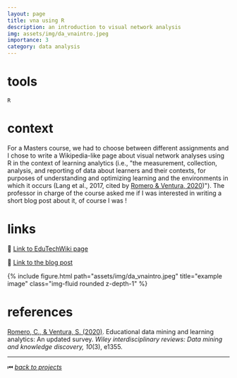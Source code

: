 ```yaml
---
layout: page
title: vna using R
description: an introduction to visual network analysis
img: assets/img/da_vnaintro.jpeg
importance: 3
category: data analysis
---
```


# tools

`R`

# context

For a Masters course, we had to choose between different assignments and I chose to write a Wikipedia-like page about visual network analyses using R in the context of learning analytics (i.e., "the measurement, collection, analysis, and reporting of data about
learners and their contexts, for purposes of understanding and optimizing learning and the environments in which it occurs (Lang et al., 2017, cited by [Romero & Ventura, 2020](https://bookdown.org/chen/la-manual/files/Romero%20and%20Ventura%20-%202020.pdf))"). The professor in charge of the course asked me if I was interested in writing a short blog post about it, of course I was !

# links

📄 [Link to EduTechWiki page](https://edutechwiki.unige.ch/fr/Analyse_de_r%C3%A9seaux_avec_R)

📖 [Link to the blog post](https://methodo-eiah.unige.ch/?p=643)

<div class="row">
    <div class="col-sm mt-3 mt-md-0">
        {% include figure.html path="assets/img/da_vnaintro.jpeg" title="example image" class="img-fluid rounded z-depth-1" %}
    </div>
</div>

# references

[Romero, C., & Ventura, S. (2020)](https://bookdown.org/chen/la-manual/files/Romero%20and%20Ventura%20-%202020.pdf). Educational data mining and learning analytics: An updated survey. *Wiley interdisciplinary reviews: Data mining and knowledge discovery, 10*(3), e1355.

______

⏮ [*back to projects*](./..)